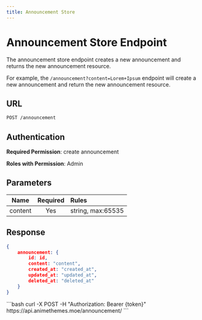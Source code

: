 ```yaml
---
title: Announcement Store
---
```


<Block>

# Announcement Store Endpoint

The announcement store endpoint creates a new announcement and returns the new announcement resource.

For example, the `/announcement?content=Lorem+Ipsum` endpoint will create a new announcement and return the new announcement resource.

## URL

```sh
POST /announcement
```

## Authentication

**Required Permission**: create announcement

**Roles with Permission**: Admin

## Parameters

| Name    | Required | Rules             |
| :-----: | :------: | :---------------- |
| content | Yes      | string, max:65535 |

## Response

```json
{
    announcement: {
        id: id,
        content: "content",
        created_at: "created_at",
        updated_at: "updated_at",
        deleted_at: "deleted_at"
    }
}
```

<Example>

<CURL>
```bash
curl -X POST -H "Authorization: Bearer {token}" https://api.animethemes.moe/announcement/
```
</CURL>

</Example>

</Block>
